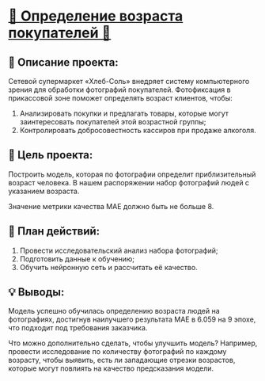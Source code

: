 # **[🔞 Определение возраста покупателей 🔞](https://github.com/glumov-d/glumov-d.github.io/blob/main/practicum-projects/Age-Prediction(Neural-Networks%2CResNet50%2CTensorFlow)/age-predict(neural-net%2Cresnet50%2Ctensorflow).ipynb)**

## 📝 Описание проекта: 
    
Сетевой супермаркет «Хлеб-Соль» внедряет систему компьютерного зрения для обработки фотографий покупателей. Фотофиксация в прикассовой зоне поможет определять возраст клиентов, чтобы:
    
1. Анализировать покупки и предлагать товары, которые могут заинтересовать покупателей этой возрастной группы;
2. Контролировать добросовестность кассиров при продаже алкоголя.
   
## 🎯 Цель проекта: 

Построить модель, которая по фотографии определит приблизительный возраст человека. В нашем распоряжении набор фотографий людей с указанием возраста. 
    
Значение метрики качества MAE должно быть не больше 8.

## 📅 План действий: 
    
1. Провести исследовательский анализ набора фотографий;
2. Подготовить данные к обучению;
3. Обучить нейронную сеть и рассчитать её качество.

## 💡 Выводы:

Модель успешно обучилась определению возраста людей на фотографиях, достигнув наилучшего результата MAE в 6.059 на 9 эпохе, что подходит под требования заказчика.

Что можно дополнительно сделать, чтобы улучшить модель? Например, провести исследование по количеству фотографий по каждому возрасту, чтобы выявить, есть ли западающие отрезки возрастов, которые могут повлиять на качество предсказания модели.
